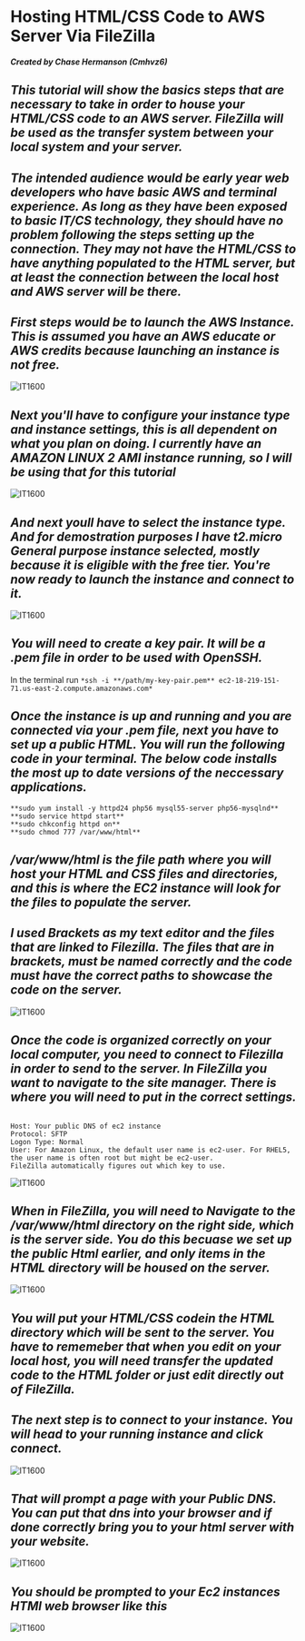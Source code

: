 # Hosting HTML/CSS Code to AWS Server Via FileZilla
   ##### Created by Chase Hermanson (Cmhvz6)

##  *This tutorial will show the basics steps that are necessary to take in order to house your HTML/CSS code to an AWS server. FileZilla will be used as the transfer system between your local system and your server.*  

##  *The intended audience would be early year web developers who have basic AWS and terminal experience. As long as they have been exposed to basic IT/CS technology, they should have no problem following the steps setting up the connection. They may not have the HTML/CSS to have anything populated to the HTML server, but at least the connection between the local host and AWS server will be there.* 


##  *First steps would be to launch the AWS Instance. This is assumed you have an AWS educate or AWS credits because launching an instance is not free.*


![IT1600](LaunchInstance.jpg)

## *Next you'll have to configure your instance type and instance settings, this is all dependent on what you plan on doing. I currently have an AMAZON LINUX 2 AMI instance running, so I will be using that for this tutorial* 

![IT1600](SelectType.jpg)

## *And next youll have to select the instance type. And for demostration purposes I have t2.micro General purpose instance selected, mostly because it is eligible with the free tier. You're now ready to launch the instance and connect to it.* 

![IT1600](Settings.jpg)

## *You will need to create a key pair. It will be a .pem file in order to be used with OpenSSH.* 

In the terminal run ``` *ssh -i **/path/my-key-pair.pem** ec2-18-219-151-71.us-east-2.compute.amazonaws.com* ```


##  *Once the instance is up and running and you are connected via your .pem file, next you have to set up a public HTML. You will run the following code in your terminal. The below code installs the most up to date versions of the neccessary applications.* 

```
**sudo yum install -y httpd24 php56 mysql55-server php56-mysqlnd**
**sudo service httpd start**
**sudo chkconfig httpd on**
**sudo chmod 777 /var/www/html**
```

## */var/www/html is the file path where you will host your HTML and CSS files and directories, and this is where the EC2 instance will look for the files to populate the server.* 


##  *I used Brackets as my text editor and the files that are linked to Filezilla. The files that are in brackets, must be named correctly and the code must have the correct paths to showcase the code on the server.* 
![IT1600](Brackets.jpg)

##  *Once the code is organized correctly on your local computer, you need to connect to Filezilla in order to send to the server. In FileZilla you want to navigate to the site manager. There is where you will need to put in the correct settings.* 

```

Host: Your public DNS of ec2 instance
Protocol: SFTP
Logon Type: Normal
User: For Amazon Linux, the default user name is ec2-user. For RHEL5, the user name is often root but might be ec2-user.
FileZilla automatically figures out which key to use.
```
![IT1600](FileZillaSetUP.jpg)

##  *When in FileZilla, you will need to Navigate to the /var/www/html directory on the right side, which is the server side. You do this becuase we set up the public Html earlier, and only items in the HTML directory will be housed on the server.* 

![IT1600](Var.jpg)

##  *You will put your HTML/CSS codein the HTML directory which will be sent to the server. You have to rememeber that when you edit on your local host, you will need transfer the updated code to the HTML folder or just edit directly out of FileZilla.* 

##  *The next step is to connect to your instance. You will head to your running instance and click connect.*  

![IT1600](Connect.jpg)

##  *That will prompt a page with your Public DNS. You can put that dns into your browser and if done correctly bring you to your html server with your website.* 

![IT1600](DNS.jpg)

##  *You should be prompted to your Ec2 instances HTMl web browser like this* 
![IT1600](Index.jpg)
